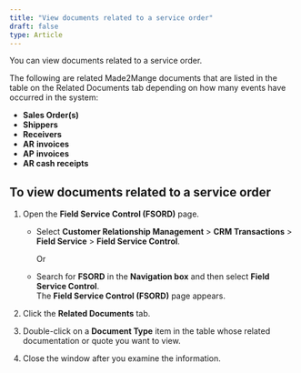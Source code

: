 ```yaml
---
title: "View documents related to a service order"
draft: false
type: Article 
---
```


You can view documents related to a service order.

The following are related Made2Mange documents that are listed in the table on the Related Documents tab depending on how many events have occurred in the system:

-   **Sales Order(s)**
-   **Shippers**
-   **Receivers**
-   **AR** **invoices**
-   **AP** **invoices**
-   **AR cash receipts**

## To view documents related to a service order

1.  Open the **Field Service Control (FSORD)** page.

    - Select **Customer Relationship Management** > **CRM Transactions** > **Field Service** > **Field Service Control**.

        Or

    - Search for **FSORD** in the **Navigation box** and then select **Field Service Control**. <br>The **Field Service Control (FSORD)** page appears.

2.  Click the **Related Documents** tab.
3.  Double-click on a **Document Type** item in the table whose related documentation or quote you want to view.
4.  Close the window after you examine the information.